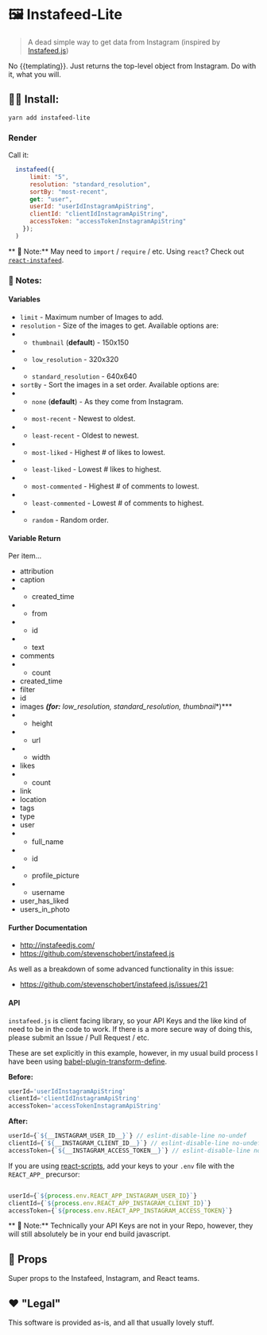 # 🖼️ Instafeed-Lite
> A dead simple way to get data from Instagram (inspired by [Instafeed.js](https://github.com/stevenschobert/instafeed.js))

No {{templating}}. Just returns the top-level object from Instagram.
Do with it, what you will.

## 👩‍💻️ Install:
```shell
yarn add instafeed-lite
```
### Render
Call it:
```javascript
  instafeed({
      limit: "5",
      resolution: "standard_resolution",
      sortBy: "most-recent",
      get: "user",
      userId: "userIdInstagramApiString",
      clientId: "clientIdInstagramApiString",
      accessToken: "accessTokenInstagramApiString"
    });
  )
```
** 📓️ Note:** May need to `import` / `require` / etc. Using `react`? Check out [`react-instafeed`](https://github.com/JeromeFitz/react-instafeed).

### 📓️ Notes:

#### Variables

- `limit` - Maximum number of Images to add.
- `resolution` -  Size of the images to get. Available options are:
- - `thumbnail` (**default**) - 150x150
- - `low_resolution` - 320x320
- - `standard_resolution` - 640x640
- `sortBy` - Sort the images in a set order. Available options are:
- - `none` (**default**) - As they come from Instagram.
- - `most-recent` - Newest to oldest.
- - `least-recent` - Oldest to newest.
- - `most-liked` - Highest # of likes to lowest.
- - `least-liked` - Lowest # likes to highest.
- - `most-commented` - Highest # of comments to lowest.
- - `least-commented` - Lowest # of comments to highest.
- - `random` - Random order.

#### Variable Return
Per item...
- attribution
- caption
- - created_time
- - from
- - id
- - text
- comments
- - count
- created_time
- filter
- id
- images ***(for:*** *low_resolution, standard_resolution, thumbnail**)***
- - height
- - url
- - width
- likes
- - count
- link
- location
- tags
- type
- user
- - full_name
- - id
- - profile_picture
- - username
- user_has_liked
- users_in_photo

#### Further Documentation
- http://instafeedjs.com/
- https://github.com/stevenschobert/instafeed.js

As well as a breakdown of some advanced functionality in this issue:
- https://github.com/stevenschobert/instafeed.js/issues/21

#### API
`instafeed.js` is client facing library, so your API Keys and the like kind of need to be in the code to work. If there is a more secure way of doing this, please submit an Issue / Pull Request / etc.

These are set explicitly in this example, however, in my usual build process I have been using [babel-plugin-transform-define](https://github.com/FormidableLabs/babel-plugin-transform-define).

**Before:**
```javascript
userId='userIdInstagramApiString'
clientId='clientIdInstagramApiString'
accessToken='accessTokenInstagramApiString'
```
**After:**
```javascript
userId={`${__INSTAGRAM_USER_ID__}`} // eslint-disable-line no-undef
clientId={`${__INSTAGRAM_CLIENT_ID__}`} // eslint-disable-line no-undef
accessToken={`${__INSTAGRAM_ACCESS_TOKEN__}`} // eslint-disable-line no-undef
```

If you are using [react-scripts](https://github.com/facebookincubator/create-react-app/tree/master/packages/react-scripts), add your keys to your `.env` file with the `REACT_APP_` precursor:

```javascript

userId={`${process.env.REACT_APP_INSTAGRAM_USER_ID}`}
clientId={`${process.env.REACT_APP_INSTAGRAM_CLIENT_ID}`}
accessToken={`${process.env.REACT_APP_INSTAGRAM_ACCESS_TOKEN}`}
```

** 📓️ Note:** Technically your API Keys are not in your Repo, however, they will still absolutely be in your end build javascript.

## 🙌 Props
Super props to the Instafeed, Instagram, and React teams.

## ❤️ "Legal"
This software is provided as-is, and all that usually lovely stuff.
